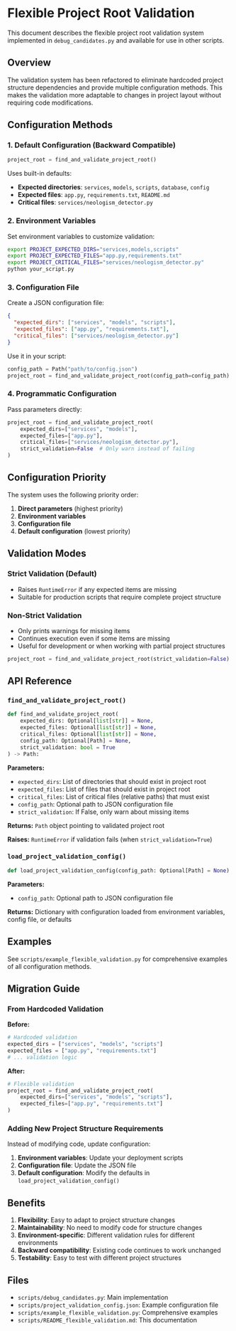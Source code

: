 # Flexible Project Root Validation

This document describes the flexible project root validation system implemented in `debug_candidates.py` and available for use in other scripts.

## Overview

The validation system has been refactored to eliminate hardcoded project structure dependencies and provide multiple configuration methods. This makes the validation more adaptable to changes in project layout without requiring code modifications.

## Configuration Methods

### 1. Default Configuration (Backward Compatible)

```python
project_root = find_and_validate_project_root()
```

Uses built-in defaults:
- **Expected directories**: `services`, `models`, `scripts`, `database`, `config`
- **Expected files**: `app.py`, `requirements.txt`, `README.md`
- **Critical files**: `services/neologism_detector.py`

### 2. Environment Variables

Set environment variables to customize validation:

```bash
export PROJECT_EXPECTED_DIRS="services,models,scripts"
export PROJECT_EXPECTED_FILES="app.py,requirements.txt"
export PROJECT_CRITICAL_FILES="services/neologism_detector.py"
python your_script.py
```

### 3. Configuration File

Create a JSON configuration file:

```json
{
  "expected_dirs": ["services", "models", "scripts"],
  "expected_files": ["app.py", "requirements.txt"],
  "critical_files": ["services/neologism_detector.py"]
}
```

Use it in your script:

```python
config_path = Path("path/to/config.json")
project_root = find_and_validate_project_root(config_path=config_path)
```

### 4. Programmatic Configuration

Pass parameters directly:

```python
project_root = find_and_validate_project_root(
    expected_dirs=["services", "models"],
    expected_files=["app.py"],
    critical_files=["services/neologism_detector.py"],
    strict_validation=False  # Only warn instead of failing
)
```

## Configuration Priority

The system uses the following priority order:

1. **Direct parameters** (highest priority)
2. **Environment variables**
3. **Configuration file**
4. **Default configuration** (lowest priority)

## Validation Modes

### Strict Validation (Default)

- Raises `RuntimeError` if any expected items are missing
- Suitable for production scripts that require complete project structure

### Non-Strict Validation

- Only prints warnings for missing items
- Continues execution even if some items are missing
- Useful for development or when working with partial project structures

```python
project_root = find_and_validate_project_root(strict_validation=False)
```

## API Reference

### `find_and_validate_project_root()`

```python
def find_and_validate_project_root(
    expected_dirs: Optional[list[str]] = None,
    expected_files: Optional[list[str]] = None,
    critical_files: Optional[list[str]] = None,
    config_path: Optional[Path] = None,
    strict_validation: bool = True
) -> Path:
```

**Parameters:**
- `expected_dirs`: List of directories that should exist in project root
- `expected_files`: List of files that should exist in project root
- `critical_files`: List of critical files (relative paths) that must exist
- `config_path`: Optional path to JSON configuration file
- `strict_validation`: If False, only warn about missing items

**Returns:** `Path` object pointing to validated project root

**Raises:** `RuntimeError` if validation fails (when `strict_validation=True`)

### `load_project_validation_config()`

```python
def load_project_validation_config(config_path: Optional[Path] = None) -> dict:
```

**Parameters:**
- `config_path`: Optional path to JSON configuration file

**Returns:** Dictionary with configuration loaded from environment variables, config file, or defaults

## Examples

See `scripts/example_flexible_validation.py` for comprehensive examples of all configuration methods.

## Migration Guide

### From Hardcoded Validation

**Before:**
```python
# Hardcoded validation
expected_dirs = ["services", "models", "scripts"]
expected_files = ["app.py", "requirements.txt"]
# ... validation logic
```

**After:**
```python
# Flexible validation
project_root = find_and_validate_project_root(
    expected_dirs=["services", "models", "scripts"],
    expected_files=["app.py", "requirements.txt"]
)
```

### Adding New Project Structure Requirements

Instead of modifying code, update configuration:

1. **Environment variables**: Update your deployment scripts
2. **Configuration file**: Update the JSON file
3. **Default configuration**: Modify the defaults in `load_project_validation_config()`

## Benefits

1. **Flexibility**: Easy to adapt to project structure changes
2. **Maintainability**: No need to modify code for structure changes
3. **Environment-specific**: Different validation rules for different environments
4. **Backward compatibility**: Existing code continues to work unchanged
5. **Testability**: Easy to test with different project structures

## Files

- `scripts/debug_candidates.py`: Main implementation
- `scripts/project_validation_config.json`: Example configuration file
- `scripts/example_flexible_validation.py`: Comprehensive examples
- `scripts/README_flexible_validation.md`: This documentation
